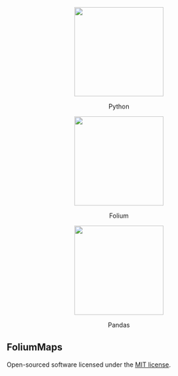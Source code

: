 <p align="center"><img width="200" src="https://upload.wikimedia.org/wikipedia/commons/thumb/c/c3/Python-logo-notext.svg/1024px-Python-logo-notext.svg.png"></p>
<p align="center">Python</p>

<p align="center"><img width="200" src="https://camo.githubusercontent.com/7f501a26b092d48a3cb0b8b681812f4bc991aa3c/687474703a2f2f707974686f6e2d76697375616c697a6174696f6e2e6769746875622e696f2f666f6c69756d2f5f696d616765732f666f6c69756d5f6c6f676f2e6a7067"></p>
<p align="center">Folium</p>

<p align="center"><img width="200" src="https://cdn-images-1.medium.com/max/1600/1*93CVLqnQESmvfOhzvYUgQw.png"></p>
<p align="center">Pandas</p>

## FoliumMaps
Open-sourced software licensed under the [MIT license](https://opensource.org/licenses/MIT).

